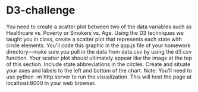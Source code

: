 # D3-challenge
You need to create a scatter plot between two of the data variables such as Healthcare vs. Poverty or Smokers vs. Age. Using the D3 techniques we taught you in class, create a scatter plot that represents each state with circle elements. You'll code this graphic in the app.js file of your homework directory—make sure you pull in the data from data.csv by using the d3.csv function. Your scatter plot should ultimately appear like the image at the top of this section.   Include state abbreviations in the circles.   Create and situate your axes and labels to the left and bottom of the chart.   Note: You'll need to use python -m http.server to run the visualization. This will host the page at localhost:8000 in your web browser.
